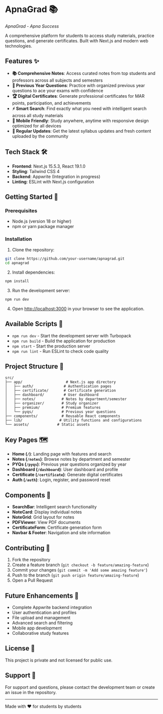 # ApnaGrad 📚
*ApnaGrad - Apna Success*

A comprehensive platform for students to access study materials, practice questions, and generate certificates. Built with Next.js and modern web technologies.

## Features ✨

- **📚 Comprehensive Notes**: Access curated notes from top students and professors across all subjects and semesters
- **🎯 Previous Year Questions**: Practice with organized previous year questions to ace your exams with confidence
- **🏆 Digital Certificates**: Generate professional certificates for MAR points, participation, and achievements
- **⚡ Smart Search**: Find exactly what you need with intelligent search across all study materials
- **📱 Mobile Friendly**: Study anywhere, anytime with responsive design optimized for all devices
- **🔄 Regular Updates**: Get the latest syllabus updates and fresh content uploaded by the community

## Tech Stack 🛠️

- **Frontend**: Next.js 15.5.3, React 19.1.0
- **Styling**: Tailwind CSS 4
- **Backend**: Appwrite (Integration in progress)
- **Linting**: ESLint with Next.js configuration

## Getting Started 🚀

### Prerequisites

- Node.js (version 18 or higher)
- npm or yarn package manager

### Installation

1. Clone the repository:
```bash
git clone https://github.com/your-username/apnagrad.git
cd apnagrad
```

2. Install dependencies:
```bash
npm install
```

3. Run the development server:
```bash
npm run dev
```

4. Open [http://localhost:3000](http://localhost:3000) in your browser to see the application.

## Available Scripts 📝

- `npm run dev` - Start the development server with Turbopack
- `npm run build` - Build the application for production
- `npm start` - Start the production server
- `npm run lint` - Run ESLint to check code quality

## Project Structure 📁

```
src/
├── app/                    # Next.js app directory
│   ├── auth/              # Authentication pages
│   ├── certificate/       # Certificate generation
│   ├── dashboard/         # User dashboard
│   ├── notes/            # Notes by department/semester
│   ├── organizer/        # Study organizer
│   ├── premium/          # Premium features
│   └── pyqs/             # Previous year questions
├── components/           # Reusable React components
├── lib/                 # Utility functions and configurations
└── assets/             # Static assets
```

## Key Pages 🗺️

- **Home (`/`)**: Landing page with features and search
- **Notes (`/notes`)**: Browse notes by department and semester
- **PYQs (`/pyqs`)**: Previous year questions organized by year
- **Dashboard (`/dashboard`)**: User dashboard and profile
- **Certificate (`/certificate`)**: Generate digital certificates
- **Auth (`/auth`)**: Login, register, and password reset

## Components 🧩

- **SearchBar**: Intelligent search functionality
- **NoteCard**: Display individual notes
- **NoteGrid**: Grid layout for notes
- **PDFViewer**: View PDF documents
- **CertificateForm**: Certificate generation form
- **Navbar & Footer**: Navigation and site information

## Contributing 🤝

1. Fork the repository
2. Create a feature branch (`git checkout -b feature/amazing-feature`)
3. Commit your changes (`git commit -m 'Add some amazing feature'`)
4. Push to the branch (`git push origin feature/amazing-feature`)
5. Open a Pull Request

## Future Enhancements 🚧

- Complete Appwrite backend integration
- User authentication and profiles
- File upload and management
- Advanced search and filtering
- Mobile app development
- Collaborative study features

## License 📄

This project is private and not licensed for public use.

## Support 💬

For support and questions, please contact the development team or create an issue in the repository.

---

Made with ❤️ for students by students